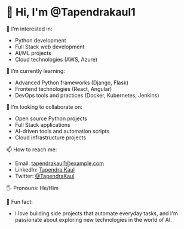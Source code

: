 # 👋 Hi, I'm @Tapendrakaul1

👀 I'm interested in:
- Python development
- Full Stack web development
- AI/ML projects
- Cloud technologies (AWS, Azure)

🌱 I’m currently learning:
- Advanced Python frameworks (Django, Flask)
- Frontend technologies (React, Angular)
- DevOps tools and practices (Docker, Kubernetes, Jenkins)

💞️ I’m looking to collaborate on:
- Open source Python projects
- Full Stack applications
- AI-driven tools and automation scripts
- Cloud infrastructure projects

📫 How to reach me:
- Email: tapendrakaul1@example.com
- LinkedIn: [Tapendra Kaul](https://www.linkedin.com/in/tapendra-kaul-350b49179)
- Twitter: [@TapendraKaul](https://twitter.com/TapendraKaul)

🖐 Pronouns: He/Him

🎉 Fun fact:
- I love building side projects that automate everyday tasks, and I'm passionate about exploring new technologies in the world of AI.
